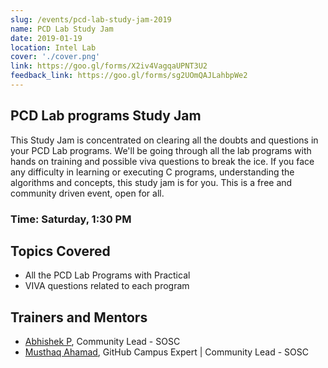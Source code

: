 ```yaml
---
slug: /events/pcd-lab-study-jam-2019
name: PCD Lab Study Jam
date: 2019-01-19
location: Intel Lab
cover: './cover.png'
link: https://goo.gl/forms/X2iv4VagqaUPNT3U2
feedback_link: https://goo.gl/forms/sg2UOmQAJLahbpWe2
---
```


## PCD Lab programs Study Jam
This Study Jam is concentrated on clearing all the doubts and questions in your PCD Lab programs. We'll be going through all the lab programs with hands on training and possible viva questions to break the ice. If you face any difficulty in learning or executing C programs, understanding the algorithms and concepts, this study jam is for you. This is a free and community driven event, open for all.

### Time: Saturday, 1:30 PM

## Topics Covered
- All the PCD Lab Programs with Practical
- VIVA questions related to each program

## Trainers and Mentors
- [Abhishek P](https://github.com/AbhiiGatty), Community Lead - SOSC
- [Musthaq Ahamad](https://github.com/haxzie), GitHub Campus Expert | Community Lead - SOSC
